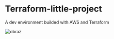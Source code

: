 # Terraform-little-project

A dev environment builded with AWS and Terraform 

![obraz](https://github.com/user-attachments/assets/d8c4448b-8de2-4d7a-8dff-4e8dc159132f)
